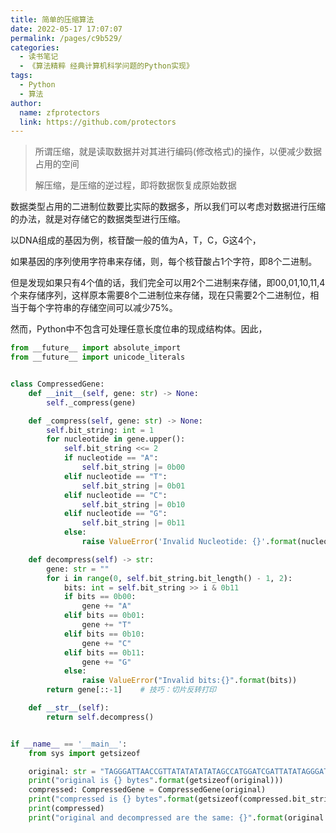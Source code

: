 ```yaml
---
title: 简单的压缩算法
date: 2022-05-17 17:07:07
permalink: /pages/c9b529/
categories:
  - 读书笔记
  - 《算法精粹 经典计算机科学问题的Python实现》
tags:
  - Python
  - 算法
author: 
  name: zfprotectors
  link: https://github.com/protectors
---
```


> 所谓压缩，就是读取数据并对其进行编码(修改格式)的操作，以便减少数据占用的空间
> 
> 解压缩，是压缩的逆过程，即将数据恢复成原始数据


数据类型占用的二进制位数要比实际的数据多，所以我们可以考虑对数据进行压缩的办法，就是对存储它的数据类型进行压缩。

以DNA组成的基因为例，核苷酸一般的值为A，T，C，G这4个，

如果基因的序列使用字符串来存储，则，每个核苷酸占1个字符，即8个二进制。

但是发现如果只有4个值的话，我们完全可以用2个二进制来存储，即00,01,10,11,4个来存储序列，这样原本需要8个二进制位来存储，现在只需要2个二进制位，相当于每个字符串的存储空间可以减少75%。

然而，Python中不包含可处理任意长度位串的现成结构体。因此，

```python
from __future__ import absolute_import
from __future__ import unicode_literals


class CompressedGene:
    def __init__(self, gene: str) -> None:
        self._compress(gene)

    def _compress(self, gene: str) -> None:
        self.bit_string: int = 1
        for nucleotide in gene.upper():
            self.bit_string <<= 2
            if nucleotide == "A":
                self.bit_string |= 0b00
            elif nucleotide == "T":
                self.bit_string |= 0b01
            elif nucleotide == "C":
                self.bit_string |= 0b10
            elif nucleotide == "G":
                self.bit_string |= 0b11
            else:
                raise ValueError('Invalid Nucleotide: {}'.format(nucleotide))

    def decompress(self) -> str:
        gene: str = ""
        for i in range(0, self.bit_string.bit_length() - 1, 2):
            bits: int = self.bit_string >> i & 0b11
            if bits == 0b00:
                gene += "A"
            elif bits == 0b01:
                gene += "T"
            elif bits == 0b10:
                gene += "C"
            elif bits == 0b11:
                gene += "G"
            else:
                raise ValueError("Invalid bits:{}".format(bits))
        return gene[::-1]    # 技巧：切片反转打印

    def __str__(self):
        return self.decompress()


if __name__ == '__main__':
    from sys import getsizeof

    original: str = "TAGGGATTAACCGTTATATATATATAGCCATGGATCGATTATATAGGGATTAACCGTTATATATATATAGCCATGGATCGATTATA" * 100
    print("original is {} bytes".format(getsizeof(original)))
    compressed: CompressedGene = CompressedGene(original)
    print("compressed is {} bytes".format(getsizeof(compressed.bit_string)))
    print(compressed)
    print("original and decompressed are the same: {}".format(original == compressed.decompress()))

```
